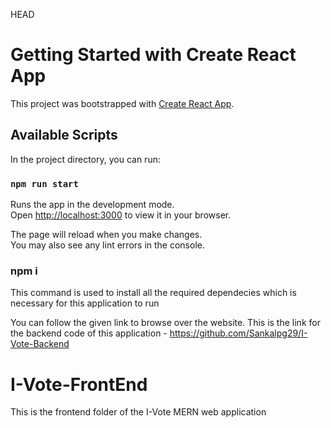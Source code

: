HEAD
# Getting Started with Create React App

This project was bootstrapped with [Create React App](https://github.com/facebook/create-react-app).

## Available Scripts

In the project directory, you can run:

### `npm run start`

Runs the app in the development mode.\
Open [http://localhost:3000](http://localhost:3000) to view it in your browser.

The page will reload when you make changes.\
You may also see any lint errors in the console.


### npm i 

This command is used to install all the required dependecies which is necessary for this application to run


You can follow the given link to browse over the website.
This is the link for the backend code of this application - https://github.com/Sankalpg29/I-Vote-Backend

# I-Vote-FrontEnd
This is the frontend folder of the I-Vote MERN web application


